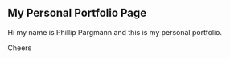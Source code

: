 ## My Personal Portfolio Page

Hi my name is Phillip Pargmann and this is my personal portfolio.

Cheers
